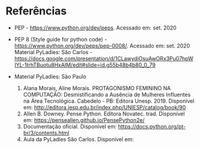 # Referências

- PEP - https://www.python.org/dev/peps. Acessado em: set. 2020
  
- PEP 8 (Style guide for python code) - https://www.python.org/dev/peps/pep-0008/. Acessado em: set. 2020
Material PyLadies: São Carlos - https://docs.google.com/presentation/d/1CLawydiOsuAwORx3Pu07hpWIYL-1trhTBuotu8HxAIM/edit#slide=id.g55b48b4b80_0_79 

- Material PyLadies: São Paulo 
    1. Alana Morais, Aline Morais. PROTAGONISMO FEMININO NA COMPUTAÇÃO: Desmistificando a Ausência de Mulheres Influentes na Área Tecnológica. Cabedelo - PB: Editora Unesp. 2019. Disponível em: http://editora.iesp.edu.br/index.php/UNIESP/catalog/book/90
    2. Allen B. Downey. Pense Python. Editora Novatec. trad. Disponível em: https://penseallen.github.io/PensePython2e/
    3. Documentação oficial. Disponível em: https://docs.python.org/pt-br/3/contents.html
    4. Aula da PyLadies São Carlos. Disponível em:


